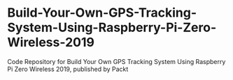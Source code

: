 # Build-Your-Own-GPS-Tracking-System-Using-Raspberry-Pi-Zero-Wireless-2019
Code Repository for Build Your Own GPS  Tracking System Using Raspberry Pi Zero Wireless 2019, published by Packt
